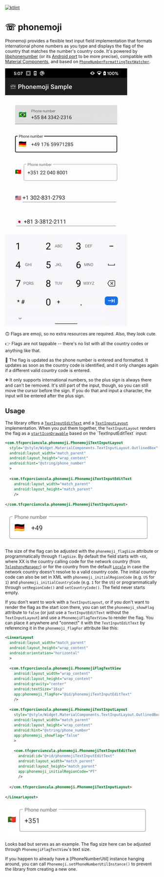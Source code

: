 [![ktlint](https://img.shields.io/badge/code%20style-%E2%9D%A4-FF4081.svg)](https://ktlint.github.io/)

# ☏ phonemoji

Phonemoji provides a flexible text input field implementation that formats international phone numbers as you type and displays the flag of the country that matches the number's country code. It's powered by [libphonenumber](https://github.com/google/libphonenumber) (or its [Android port](https://github.com/MichaelRocks/libphonenumber-android) to be more precise), compatible with [Material Components](https://github.com/material-components/material-components-android), and based on [`PhoneNumberFormattingTextWatcher`](https://developer.android.com/reference/android/telephony/PhoneNumberFormattingTextWatcher).

![demo](demo.gif)

🙃 Flags are emoji, so no extra resources are required. Also, they look cute.

👉 Flags are not tappable -- there's no list with all the country codes or anything like that.

🚩 The flag is updated as the phone number is entered and formatted. It updates as soon as the country code is identified, and it only changes again if a different valid country code is entered.

➕ It only supports international numbers, so the plus sign is always there and can't be removed. It's still part of the input, though, so you can still move the cursor before the sign. If you do that and input a character, the input will be entered after the plus sign.

## Usage

The library offers a [`TextInputEditText`](https://developer.android.com/reference/com/google/android/material/textfield/TextInputEditText) and a [`TextInputLayout`](https://developer.android.com/reference/com/google/android/material/textfield/TextInputLayout) implementation. When you put them together, the `TextInputLayout` renders the flag as a [`startIconDrawable`](https://developer.android.com/reference/com/google/android/material/textfield/TextInputLayout#setStartIconDrawable(android.graphics.drawable.Drawable)) based on the `TextInputEditText` input:

```xml
<com.tfcporciuncula.phonemoji.PhonemojiTextInputLayout
  style="@style/Widget.MaterialComponents.TextInputLayout.OutlinedBox"
  android:layout_width="match_parent"
  android:layout_height="wrap_content"
  android:hint="@string/phone_number"
  >

  <com.tfcporciuncula.phonemoji.PhonemojiTextInputEditText
    android:layout_width="match_parent"
    android:layout_height="match_parent"
    />

</com.tfcporciuncula.phonemoji.PhonemojiTextInputLayout>
```

![](example1.png)

The size of the flag can be adjusted with the `phonemoji_flagSize` attribute or programmatically through `flagSize`. By default the field starts with `+XX`, where XX is the country calling code for the network country (from [`TelephonyManager`](https://developer.android.com/reference/android/telephony/TelephonyManager#getNetworkCountryIso())) or for the country from the default [`Locale`](https://developer.android.com/reference/java/util/Locale#getDefault(java.util.Locale.Category)) in case the network country doesn't resolve to a valid country code. The initial country code can also be set in XML with `phonemoji_initialRegionCode` (e.g. `US` for `1`) and `phonemoji_initialCountryCode` (e.g. `1` for the `US`) or programmatically through `setRegionCode()` and `setCountryCode()`. The field never starts empty.

If you don't want to work with a `TextInputLayout`, or if you don't want to render the flag as the start icon there, you can set the `phonemoji_showFlag` attribute to `false` (or just use a `TextInputEditText` without the `TextInputLayout`) and use a `PhonemojiFlagTextView` to render the flag. You can place it anywhere and "connect" it with the `TextInputEditText` by referencing it in the `phonemoji_flagFor` attribute like this:

```xml
<LinearLayout
  android:layout_width="match_parent"
  android:layout_height="wrap_content"
  android:orientation="horizontal"
  >

  <com.tfcporciuncula.phonemoji.PhonemojiFlagTextView
    android:layout_width="wrap_content"
    android:layout_height="wrap_content"
    android:gravity="center"
    android:textSize="16sp"
    app:phonemoji_flagFor="@id/phonemojiTextInputEditText"
    />

  <com.tfcporciuncula.phonemoji.PhonemojiTextInputLayout
    style="@style/Widget.MaterialComponents.TextInputLayout.OutlinedBox"
    android:layout_width="match_parent"
    android:layout_height="wrap_content"
    android:hint="@string/phone_number"
    app:phonemoji_showFlag="false"
    >

    <com.tfcporciuncula.phonemoji.PhonemojiTextInputEditText
      android:id="@+id/phonemojiTextInputEditText"
      android:layout_width="match_parent"
      android:layout_height="match_parent"
      app:phonemoji_initialRegionCode="PT"
      />

  </com.tfcporciuncula.phonemoji.PhonemojiTextInputLayout>

</LinearLayout>
```

![](example2.png)

Looks bad but serves as an example. The flag size here can be adjusted through `PhonemojiFlagTextView`'s text size.

If you happen to already have a [PhoneNumberUtil] instance hanging around, you can call `Phonemoji.setPhoneNumberUtilInstance()` to prevent the library from creating a new one.
 
